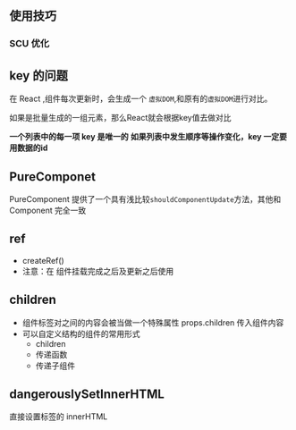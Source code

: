 ## 使用技巧

### SCU 优化


## key 的问题

在 React ,组件每次更新时，会生成一个 `虚拟DOM`,和原有的`虚拟DOM`进行对比。

如果是批量生成的一组元素，那么React就会根据key值去做对比

**一个列表中的每一项 key 是唯一的**
**如果列表中发生顺序等操作变化，key 一定要用数据的id**

## PureComponet

PureComponent 提供了一个具有浅比较`shouldComponentUpdate`方法，其他和 Component 完全一致

## ref

- createRef()
- 注意：在 组件挂载完成之后及更新之后使用

## children

- 组件标签对之间的内容会被当做一个特殊属性 props.children 传入组件内容
- 可以自定义结构的组件的常用形式
   - children
   - 传递函数
   - 传递子组件

## dangerouslySetInnerHTML

直接设置标签的 innerHTML
